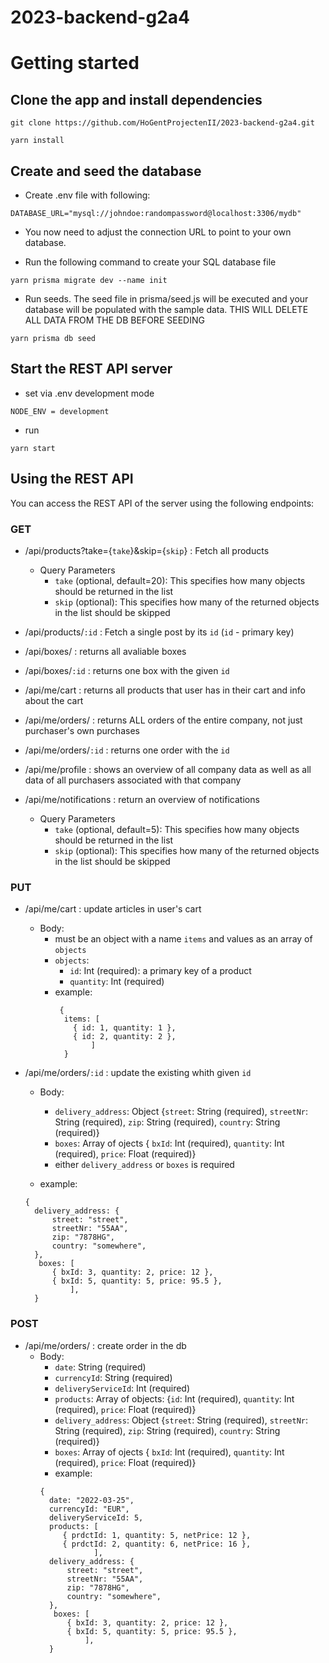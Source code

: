 # 2023-backend-g2a4

# Getting started

## Clone the app and install dependencies

```
git clone https://github.com/HoGentProjectenII/2023-backend-g2a4.git
```

```
yarn install
```

## Create and seed the database

- Create .env file with following:

```
DATABASE_URL="mysql://johndoe:randompassword@localhost:3306/mydb"
```

- You now need to adjust the connection URL to point to your own database.

- Run the following command to create your SQL database file

```
yarn prisma migrate dev --name init
```

- Run seeds. The seed file in prisma/seed.js will be executed and your database will be populated with the sample data. THIS WILL DELETE ALL DATA FROM THE DB BEFORE SEEDING

```
yarn prisma db seed
```

## Start the REST API server

- set via .env development mode

```
NODE_ENV = development
```

- run

```
yarn start
```

## Using the REST API

You can access the REST API of the server using the following endpoints:

### GET

- /api/products?take={`take`}&skip={`skip`} : Fetch all products

  - Query Parameters
    - `take` (optional, default=20): This specifies how many objects should be returned in the list
    - `skip` (optional): This specifies how many of the returned objects in the list should be skipped

- /api/products/`:id` : Fetch a single post by its `id` (`id` - primary key)

- /api/boxes/ : returns all avaliable boxes

- /api/boxes/`:id` : returns one box with the given `id`
- /api/me/cart : returns all products that user has in their cart and info about the cart

- /api/me/orders/ : returns ALL orders of the entire company, not just purchaser's own purchases

- /api/me/orders/`:id` : returns one order with the `id`

- /api/me/profile : shows an overview of all company data as well as all data of all purchasers associated with that company
- /api/me/notifications : return an overview of notifications
  - Query Parameters
    - `take` (optional, default=5): This specifies how many objects should be returned in the list
    - `skip` (optional): This specifies how many of the returned objects in the list should be skipped

### PUT

- /api/me/cart : update articles in user's cart
  - Body:
    - must be an object with a name `items` and values as an array of `objects`
    - `objects`:
      - `id`: Int (required): a primary key of a product
      - `quantity`: Int (required)
    - example:
      ```
       {
        items: [
          { id: 1, quantity: 1 },
          { id: 2, quantity: 2 },
              ]
        }
      ```
- /api/me/orders/`:id` : update the existing whith given `id`

  - Body:

    - `delivery_address`: Object {`street`: String (required),
      `streetNr`: String (required),
      `zip`: String (required),
      `country`: String (required)}
    - `boxes`: Array of ojects { `bxId`: Int (required), `quantity`: Int (required), `price`: Float (required)}
    - either `delivery_address` or `boxes` is required

  - example:

  ```
  {
    delivery_address: {
        street: "street",
        streetNr: "55AA",
        zip: "7878HG",
        country: "somewhere",
    },
     boxes: [
        { bxId: 3, quantity: 2, price: 12 },
        { bxId: 5, quantity: 5, price: 95.5 },
            ],
    }
  ```

### POST

- /api/me/orders/ : create order in the db
  - Body:
    - `date`: String (required)
    - `currencyId`: String (required)
    - `deliveryServiceId`: Int (required)
    - `products`: Array of objects: {`id`: Int (required), `quantity`: Int (required), `price`: Float (required)}
    - `delivery_address`: Object {`street`: String (required),
      `streetNr`: String (required),
      `zip`: String (required),
      `country`: String (required)}
    - `boxes`: Array of ojects { `bxId`: Int (required), `quantity`: Int (required), `price`: Float (required)}
    - example:
    ```
    {
      date: "2022-03-25",
      currencyId: "EUR",
      deliveryServiceId: 5,
      products: [
         { prdctId: 1, quantity: 5, netPrice: 12 },
         { prdctId: 2, quantity: 6, netPrice: 16 },
                ],
      delivery_address: {
          street: "street",
          streetNr: "55AA",
          zip: "7878HG",
          country: "somewhere",
      },
       boxes: [
          { bxId: 3, quantity: 2, price: 12 },
          { bxId: 5, quantity: 5, price: 95.5 },
              ],
      }
    ```
